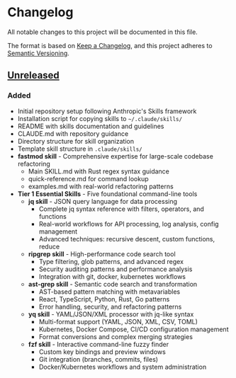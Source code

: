 # Changelog

All notable changes to this project will be documented in this file.

The format is based on [Keep a Changelog](https://keepachangelog.com/en/1.1.0/),
and this project adheres to [Semantic Versioning](https://semver.org/spec/v2.0.0.html).

## [Unreleased]

### Added
- Initial repository setup following Anthropic's Skills framework
- Installation script for copying skills to `~/.claude/skills/`
- README with skills documentation and guidelines
- CLAUDE.md with repository guidance
- Directory structure for skill organization
- Template skill structure in `.claude/skills/`
- **fastmod skill** - Comprehensive expertise for large-scale codebase refactoring
  - Main SKILL.md with Rust regex syntax guidance
  - quick-reference.md for command lookup
  - examples.md with real-world refactoring patterns
- **Tier 1 Essential Skills** - Five foundational command-line tools
  - **jq skill** - JSON query language for data processing
    - Complete jq syntax reference with filters, operators, and functions
    - Real-world workflows for API processing, log analysis, config management
    - Advanced techniques: recursive descent, custom functions, reduce
  - **ripgrep skill** - High-performance code search tool
    - Type filtering, glob patterns, and advanced regex
    - Security auditing patterns and performance analysis
    - Integration with git, docker, kubernetes workflows
  - **ast-grep skill** - Semantic code search and transformation
    - AST-based pattern matching with metavariables
    - React, TypeScript, Python, Rust, Go patterns
    - Error handling, security, and refactoring patterns
  - **yq skill** - YAML/JSON/XML processor with jq-like syntax
    - Multi-format support (YAML, JSON, XML, CSV, TOML)
    - Kubernetes, Docker Compose, CI/CD configuration management
    - Format conversions and complex merging strategies
  - **fzf skill** - Interactive command-line fuzzy finder
    - Custom key bindings and preview windows
    - Git integration (branches, commits, files)
    - Docker/Kubernetes workflows and system administration

[Unreleased]: https://github.com/MOlechowski/claude-skills/commits/master
